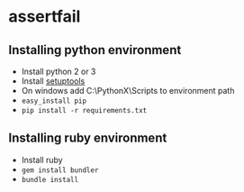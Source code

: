 # assertfail

## Installing python environment

- Install python 2 or 3
- Install [setuptools](https://pypi.python.org/pypi/setuptools)
- On windows add C:\PythonX\Scripts to environment path
- ```easy_install pip```
- ```pip install -r requirements.txt```

## Installing ruby environment

- Install ruby
- ```gem install bundler```
- ```bundle install```
